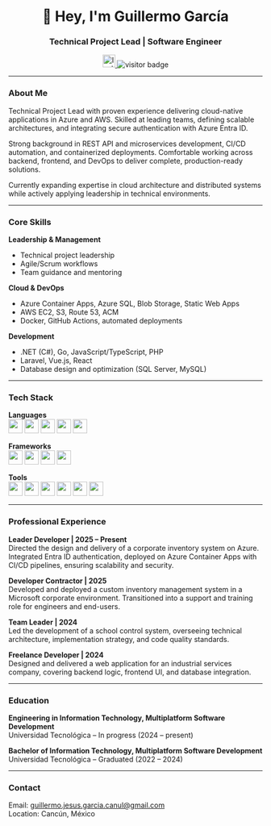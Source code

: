 <h1 align="center">👋 Hey, I'm Guillermo García</h1>
<h3 align="center">Technical Project Lead | Software Engineer</h3>

<div align="center">
  <a href="https://profile.indeed.com/?hl=es_MX&co=MX&from=gnav-homepage" target="_blank">
    <img src="https://cdn.worldvectorlogo.com/logos/indeed-logo.svg" height="25" alt="Indeed logo" />
  </a>
  <img src="https://visitor-badge.laobi.icu/badge?page_id=GuillermoSM33.GuillermoSM33" alt="visitor badge"/>
</div>

---

### About Me

Technical Project Lead with proven experience delivering cloud-native applications in Azure and AWS. Skilled at leading teams, defining scalable architectures, and integrating secure authentication with Azure Entra ID.  

Strong background in REST API and microservices development, CI/CD automation, and containerized deployments. Comfortable working across backend, frontend, and DevOps to deliver complete, production-ready solutions.  

Currently expanding expertise in cloud architecture and distributed systems while actively applying leadership in technical environments.

---

### Core Skills

**Leadership & Management**  
- Technical project leadership  
- Agile/Scrum workflows  
- Team guidance and mentoring  

**Cloud & DevOps**  
- Azure Container Apps, Azure SQL, Blob Storage, Static Web Apps  
- AWS EC2, S3, Route 53, ACM  
- Docker, GitHub Actions, automated deployments  

**Development**  
- .NET (C#), Go, JavaScript/TypeScript, PHP  
- Laravel, Vue.js, React  
- Database design and optimization (SQL Server, MySQL)  

---

### Tech Stack

**Languages**
<br>
<img src="https://img.shields.io/badge/C%23-239120?logo=c-sharp&logoColor=fff&style=for-the-badge" height="28" />
<img src="https://img.shields.io/badge/Go-00ADD8?logo=go&logoColor=fff&style=for-the-badge" height="28" />
<img src="https://img.shields.io/badge/JavaScript-F7DF1E?logo=javascript&logoColor=000&style=for-the-badge" height="28" />
<img src="https://img.shields.io/badge/TypeScript-3178C6?logo=typescript&logoColor=fff&style=for-the-badge" height="28" />
<img src="https://img.shields.io/badge/PHP-777BB4?logo=php&logoColor=fff&style=for-the-badge" height="28" />

**Frameworks**
<br>
<img src="https://img.shields.io/badge/.NET-512BD4?logo=dotnet&logoColor=fff&style=for-the-badge" height="28" />
<img src="https://img.shields.io/badge/Laravel-FF2D20?logo=laravel&logoColor=fff&style=for-the-badge" height="28" />
<img src="https://img.shields.io/badge/Vue.js-4FC08D?logo=vue.js&logoColor=fff&style=for-the-badge" height="28" />
<img src="https://img.shields.io/badge/React-61DAFB?logo=react&logoColor=000&style=for-the-badge" height="28" />

**Tools**
<br>
<img src="https://img.shields.io/badge/Azure-0078D4?logo=microsoft-azure&logoColor=fff&style=for-the-badge" height="28" />
<img src="https://img.shields.io/badge/AWS-232F3E?logo=amazon-aws&logoColor=fff&style=for-the-badge" height="28" />
<img src="https://img.shields.io/badge/Docker-2496ED?logo=docker&logoColor=fff&style=for-the-badge" height="28" />
<img src="https://img.shields.io/badge/MySQL-4479A1?logo=mysql&logoColor=fff&style=for-the-badge" height="28" />
<img src="https://img.shields.io/badge/SQL%20Server-CC2927?logo=microsoft-sql-server&logoColor=fff&style=for-the-badge" height="28" />
<img src="https://img.shields.io/badge/GitHub-181717?logo=github&logoColor=fff&style=for-the-badge" height="28" />

---

### Professional Experience

**Leader Developer | 2025 – Present**  
Directed the design and delivery of a corporate inventory system on Azure. Integrated Entra ID authentication, deployed on Azure Container Apps with CI/CD pipelines, ensuring scalability and security.

**Developer Contractor | 2025**  
Developed and deployed a custom inventory management system in a Microsoft corporate environment. Transitioned into a support and training role for engineers and end-users.

**Team Leader | 2024**  
Led the development of a school control system, overseeing technical architecture, implementation strategy, and code quality standards.

**Freelance Developer | 2024**  
Designed and delivered a web application for an industrial services company, covering backend logic, frontend UI, and database integration.

---

### Education

**Engineering in Information Technology, Multiplatform Software Development**  
Universidad Tecnológica – In progress (2024 – present)  

**Bachelor of Information Technology, Multiplatform Software Development**  
Universidad Tecnológica – Graduated (2022 – 2024)  

---

### Contact

Email: guillermo.jesus.garcia.canul@gmail.com  
Location: Cancún, México
